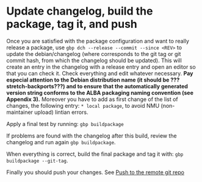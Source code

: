 # Update changelog, build the package, tag it, and push


Once you are satisfied with the package configuration and want to really release a package, use `gbp dch --release --commit --since <REV>` to update the debian/changelog (where <REV> corresponds to the git tag or git commit hash, from which the changelog should be updated).
This will create an entry in the changelog with a release entry and open an editor so that you can check it. Check everything and edit whatever necessary. **Pay especial attention to the Debian distribution name (it should be ???stretch-backports???) and to ensure that the automatically generated version string conforms to the ALBA packaging naming convention (see Appendix 3).** Moreover you have to add as first change of the list of changes, the following entry: `* local package`, to avoid NMU (non-maintainer upload) lintian errors.

Apply a final test by running:
`gbp buildpackage`

If problems are found with the changelog after this build, review the
changelog and run again `gbp buildpackage`.

When everything is correct, build the final package and tag it with: 
`gbp buildpackage --git-tag`.

Finally you should push your changes. See [Push to the remote git repo ](recipe.Push_to_the_remote_git_repo.md)
